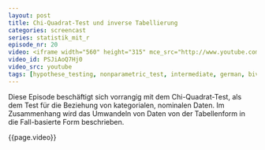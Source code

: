 ```yaml
---
layout: post
title: Chi-Quadrat-Test und inverse Tabellierung
categories: screencast
series: statistik_mit_r
episode_nr: 20
video: <iframe width="560" height="315" mce_src="http://www.youtube.com/embed/PSJiAoQ7Hj0" frameborder="0" allowfullscreen="" src="http://www.youtube.com/embed/PSJiAoQ7Hj0"></iframe>
video_id: PSJiAoQ7Hj0
video_src: youtube
tags: [hypothese_testing, nonparametric_test, intermediate, german, bivariate]
---
```


Diese Episode beschäftigt sich vorrangig mit dem Chi-Quadrat-Test, als dem Test für die Beziehung von kategorialen, nominalen Daten. Im Zusammenhang wird das Umwandeln von Daten von der Tabellenform in die Fall-basierte Form beschrieben.
<!--more-->
{{page.video}}

